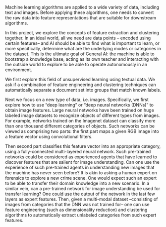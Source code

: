 Machine learning algorithms are applied to a wide variety of data, including text and images. Before applying these algorithms, one needs to convert the raw data into feature representations that are suitable for downstream algorithms. 

In this project, we explore the concepts of feature extraction and clustering together. In an ideal world, all we need are data points – encoded using certain features– and AI should be able to find what is important to learn, or more specifically, determine what are the underlying modes or categories in the dataset. This is the ultimate goal of General AI: the machine is able to bootstrap a knowledge base, acting as its own teacher and interacting with the outside world to explore to be able to operate autonomously in an environment.

We first explore this field of unsupervised learning using textual data. We ask if a combination of feature engineering and clustering techniques can automatically separate a document set into groups that match known labels.

Next we focus on a new type of data, i.e. images. Specifically, we first explore how to use “deep learning” or “deep neural networks (DNNs)” to obtain image features. Large neural networks have been trained on huge labeled image datasets to recognize objects of different types from images. For example, networks trained on the Imagenet dataset can classify more than one thousand different categories of objects. Such networks can be viewed as comprising two parts: the first part maps a given RGB image into a feature vector using convolutional filters.

Then second part classifies this feature vector into an appropriate category, using a fully-connected multi-layered neural network. Such pre-trained networks could be considered as experienced agents that have learned to discover features that are salient for image understanding. Can one use the experience of such pre-trained agents in understanding new images that the machine has never seen before? It is akin to asking a human expert on forensics to explore a new crime scene. One would expect such an expert to be able to transfer their domain knowledge into a new scenario. In a similar vein, can a pre-trained network for image understanding be used for transfer learning? One could use the output of the network in the last few layers as expert features. Then, given a multi-modal dataset –consisting of images from categories that the DNN was not trained for– one can use feature engineering (such as dimensionality reduction) and clustering algorithms to automatically extract unlabeled categories from such expert features.
